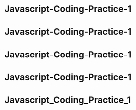# Javascript-Coding-Practice-1
# Javascript-Coding-Practice-1
# Javascript-Coding-Practice-1
# Javascript-Coding-Practice-1
# Javascript_Coding_Practice_1
